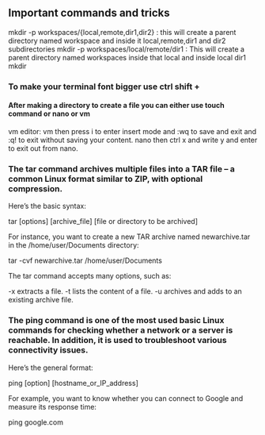 ## Important commands and tricks

mkdir -p workspaces/{local,remote,dir1,dir2} : this will create a parent directory named workspace and inside it local,remote,dir1 and dir2 subdirectories
mkdir -p workspaces/local/remote/dir1 : This will create a parent directory named workspaces inside that local and inside local dir1
mkdir <dirname>
  
###   To make your terminal font bigger use ctrl shift +
  
  #### After making a directory to create a file you can either use touch command or nano or vm 
  
  vm editor: vm <filename> then press i to enter insert mode and :wq to save and exit and :q! to exit without saving your content.
  nano <filename> then ctrl x and write y and enter to exit out from nano.
  
  
### The tar command archives multiple files into a TAR file – a common Linux format similar to ZIP, with optional compression.

Here’s the basic syntax:

tar [options] [archive_file] [file or directory to be archived]

For instance, you want to create a new TAR archive named newarchive.tar in the /home/user/Documents directory:

tar -cvf newarchive.tar /home/user/Documents

The tar command accepts many options, such as:

-x extracts a file.
-t lists the content of a file.
-u archives and adds to an existing archive file.
  
 
### The ping command is one of the most used basic Linux commands for checking whether a network or a server is reachable. In addition, it is used to troubleshoot various connectivity issues.

Here’s the general format:

ping [option] [hostname_or_IP_address]

For example, you want to know whether you can connect to Google and measure its response time:

ping google.com
  
  
  
  




















